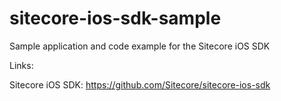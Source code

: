sitecore-ios-sdk-sample
=======================

Sample application and code example for the Sitecore iOS SDK

Links:

Sitecore iOS SDK: https://github.com/Sitecore/sitecore-ios-sdk
